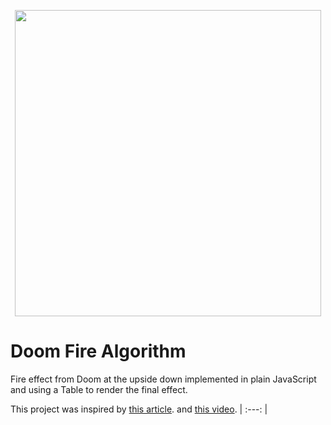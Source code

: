 <p align="center">
    <img src="https://github.com/caduopm/DOOM_fire_algorithm/master/ss.png" width="490">
</p>

# Doom Fire Algorithm
Fire effect from Doom at the upside down implemented in plain JavaScript and using a Table to render the final effect.

This project was inspired by [this article](http://fabiensanglard.net/doom_fire_psx/).
and [this video](https://www.youtube.com/watch?v=fxm8cadCqbs).
| :---: |
